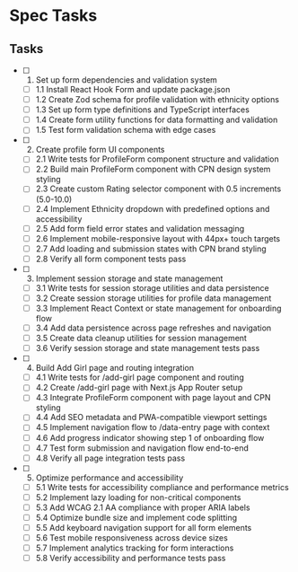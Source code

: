 # Spec Tasks

## Tasks

- [ ] 1. Set up form dependencies and validation system
  - [ ] 1.1 Install React Hook Form and update package.json
  - [ ] 1.2 Create Zod schema for profile validation with ethnicity options
  - [ ] 1.3 Set up form type definitions and TypeScript interfaces
  - [ ] 1.4 Create form utility functions for data formatting and validation
  - [ ] 1.5 Test form validation schema with edge cases

- [ ] 2. Create profile form UI components
  - [ ] 2.1 Write tests for ProfileForm component structure and validation
  - [ ] 2.2 Build main ProfileForm component with CPN design system styling
  - [ ] 2.3 Create custom Rating selector component with 0.5 increments (5.0-10.0)
  - [ ] 2.4 Implement Ethnicity dropdown with predefined options and accessibility
  - [ ] 2.5 Add form field error states and validation messaging
  - [ ] 2.6 Implement mobile-responsive layout with 44px+ touch targets
  - [ ] 2.7 Add loading and submission states with CPN brand styling
  - [ ] 2.8 Verify all form component tests pass

- [ ] 3. Implement session storage and state management
  - [ ] 3.1 Write tests for session storage utilities and data persistence
  - [ ] 3.2 Create session storage utilities for profile data management
  - [ ] 3.3 Implement React Context or state management for onboarding flow
  - [ ] 3.4 Add data persistence across page refreshes and navigation
  - [ ] 3.5 Create data cleanup utilities for session management
  - [ ] 3.6 Verify session storage and state management tests pass

- [ ] 4. Build Add Girl page and routing integration
  - [ ] 4.1 Write tests for /add-girl page component and routing
  - [ ] 4.2 Create /add-girl page with Next.js App Router setup
  - [ ] 4.3 Integrate ProfileForm component with page layout and CPN styling
  - [ ] 4.4 Add SEO metadata and PWA-compatible viewport settings
  - [ ] 4.5 Implement navigation flow to /data-entry page with context
  - [ ] 4.6 Add progress indicator showing step 1 of onboarding flow
  - [ ] 4.7 Test form submission and navigation flow end-to-end
  - [ ] 4.8 Verify all page integration tests pass

- [ ] 5. Optimize performance and accessibility
  - [ ] 5.1 Write tests for accessibility compliance and performance metrics
  - [ ] 5.2 Implement lazy loading for non-critical components
  - [ ] 5.3 Add WCAG 2.1 AA compliance with proper ARIA labels
  - [ ] 5.4 Optimize bundle size and implement code splitting
  - [ ] 5.5 Add keyboard navigation support for all form elements
  - [ ] 5.6 Test mobile responsiveness across device sizes
  - [ ] 5.7 Implement analytics tracking for form interactions
  - [ ] 5.8 Verify accessibility and performance tests pass